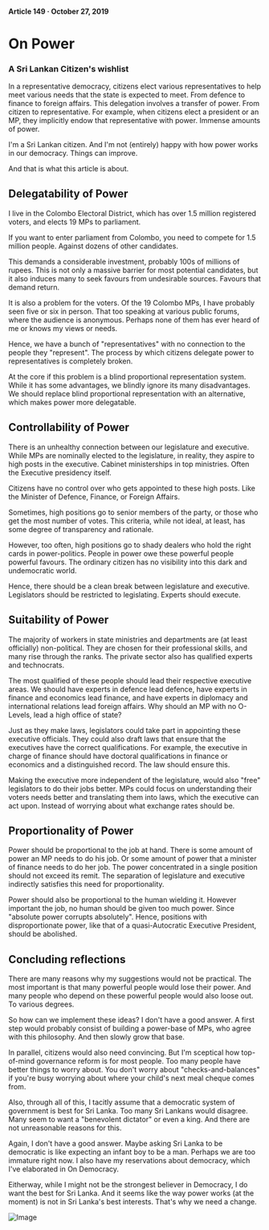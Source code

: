 #### Article 149 · October 27, 2019

# On Power

### A Sri Lankan Citizen's wishlist

In a representative democracy, citizens elect various representatives to help meet various needs that the state is expected to meet. From defence to finance to foreign affairs. This delegation involves a transfer of power. From citizen to representative. For example, when citizens elect a president or an MP, they implicitly endow that representative with power. Immense amounts of power.

I'm a Sri Lankan citizen. And I'm not (entirely) happy with how power works in our democracy. Things can improve.

And that is what this article is about.

## Delegatability of Power

I live in the Colombo Electoral District, which has over 1.5 million registered voters, and elects 19 MPs to parliament.

If you want to enter parliament from Colombo, you need to compete for 1.5 million people. Against dozens of other candidates.

This demands a considerable investment, probably 100s of millions of rupees. This is not only a massive barrier for most potential candidates, but it also induces many to seek favours from undesirable sources. Favours that demand return.

It is also a problem for the voters. Of the 19 Colombo MPs, I have probably seen five or six in person. That too speaking at various public forums, where the audience is anonymous. Perhaps none of them has ever heard of me or knows my views or needs.

Hence, we have a bunch of "representatives" with no connection to the people they "represent". The process by which citizens delegate power to representatives is completely broken.

At the core if this problem is a blind proportional representation system. While it has some advantages, we blindly ignore its many disadvantages. We should replace blind proportional representation with an alternative, which makes power more delegatable.

## Controllability of Power

There is an unhealthy connection between our legislature and executive. While MPs are nominally elected to the legislature, in reality, they aspire to high posts in the executive. Cabinet ministerships in top ministries. Often the Executive presidency itself.

Citizens have no control over who gets appointed to these high posts. Like the Minister of Defence, Finance, or Foreign Affairs.

Sometimes, high positions go to senior members of the party, or those who get the most number of votes. This criteria, while not ideal, at least, has some degree of transparency and rationale.

However, too often, high positions go to shady dealers who hold the right cards in power-politics. People in power owe these powerful people powerful favours. The ordinary citizen has no visibility into this dark and undemocratic world.

Hence, there should be a clean break between legislature and executive. Legislators should be restricted to legislating. Experts should execute.

## Suitability of Power

The majority of workers in state ministries and departments are (at least officially) non-political. They are chosen for their professional skills, and many rise through the ranks. The private sector also has qualified experts and technocrats.

The most qualified of these people should lead their respective executive areas. We should have experts in defence lead defence, have experts in finance and economics lead finance, and have experts in diplomacy and international relations lead foreign affairs. Why should an MP with no O-Levels, lead a high office of state?

Just as they make laws, legislators could take part in appointing these executive officials. They could also draft laws that ensure that the executives have the correct qualifications. For example, the executive in charge of finance should have doctoral qualifications in finance or economics and a distinguished record. The law should ensure this.

Making the executive more independent of the legislature, would also "free" legislators to do their jobs better. MPs could focus on understanding their voters needs better and translating them into laws, which the executive can act upon. Instead of worrying about what exchange rates should be.

## Proportionality of Power

Power should be proportional to the job at hand. There is some amount of power an MP needs to do his job. Or some amount of power that a minister of finance needs to do her job. The power concentrated in a single position should not exceed its remit. The separation of legislature and executive indirectly satisfies this need for proportionality.

Power should also be proportional to the human wielding it. However important the job, no human should be given too much power. Since "absolute power corrupts absolutely". Hence, positions with disproportionate power, like that of a quasi-Autocratic Executive President, should be abolished.

## Concluding reflections

There are many reasons why my suggestions would not be practical. The most important is that many powerful people would lose their power. And many people who depend on these powerful people would also loose out. To various degrees.

So how can we implement these ideas? I don't have a good answer. A first step would probably consist of building a power-base of MPs, who agree with this philosophy. And then slowly grow that base.

In parallel, citizens would also need convincing. But I'm sceptical how top-of-mind governance reform is for most people. Too many people have better things to worry about. You don't worry about "checks-and-balances" if you're busy worrying about where your child's next meal cheque comes from.

Also, through all of this, I tacitly assume that a democratic system of government is best for Sri Lanka. Too many Sri Lankans would disagree. Many seem to want a "benevolent dictator" or even a king. And there are not unreasonable reasons for this.

Again, I don't have a good answer. Maybe asking Sri Lanka to be democratic is like expecting an infant boy to be a man. Perhaps we are too immature right now. I also have my reservations about democracy, which I've elaborated in On Democracy.

Eitherway, while I might not be the strongest believer in Democracy, I do want the best for Sri Lanka. And it seems like the way power works (at the moment) is not in Sri Lanka's best interests. That's why we need a change.

![Image](https://cdn-images-1.medium.com/max/800/1*bHvkRhWH0yrYoIXAB6AfJQ.png)